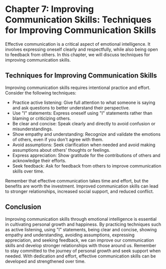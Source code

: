 Chapter 7: Improving Communication Skills: Techniques for Improving Communication Skills
========================================================================================

Effective communication is a critical aspect of emotional intelligence. It involves expressing oneself clearly and respectfully, while also being open to feedback from others. In this chapter, we will discuss techniques for improving communication skills.

Techniques for Improving Communication Skills
---------------------------------------------

Improving communication skills requires intentional practice and effort. Consider the following techniques:

* Practice active listening: Give full attention to what someone is saying and ask questions to better understand their perspective.
* Use "I" statements: Express oneself using "I" statements rather than blaming or criticizing others.
* Be clear and concise: Speak clearly and directly to avoid confusion or misunderstandings.
* Show empathy and understanding: Recognize and validate the emotions of others, even if you don't agree with them.
* Avoid assumptions: Seek clarification when needed and avoid making assumptions about others' thoughts or feelings.
* Express appreciation: Show gratitude for the contributions of others and acknowledge their efforts.
* Seek feedback: Ask for feedback from others to improve communication skills over time.

Remember that effective communication takes time and effort, but the benefits are worth the investment. Improved communication skills can lead to stronger relationships, increased social support, and reduced conflict.

Conclusion
----------

Improving communication skills through emotional intelligence is essential in cultivating personal growth and happiness. By practicing techniques such as active listening, using "I" statements, being clear and concise, showing empathy and understanding, avoiding assumptions, expressing appreciation, and seeking feedback, we can improve our communication skills and develop stronger relationships with those around us. Remember to stay committed to the journey of personal growth and seek support when needed. With dedication and effort, effective communication skills can be developed and strengthened over time.
